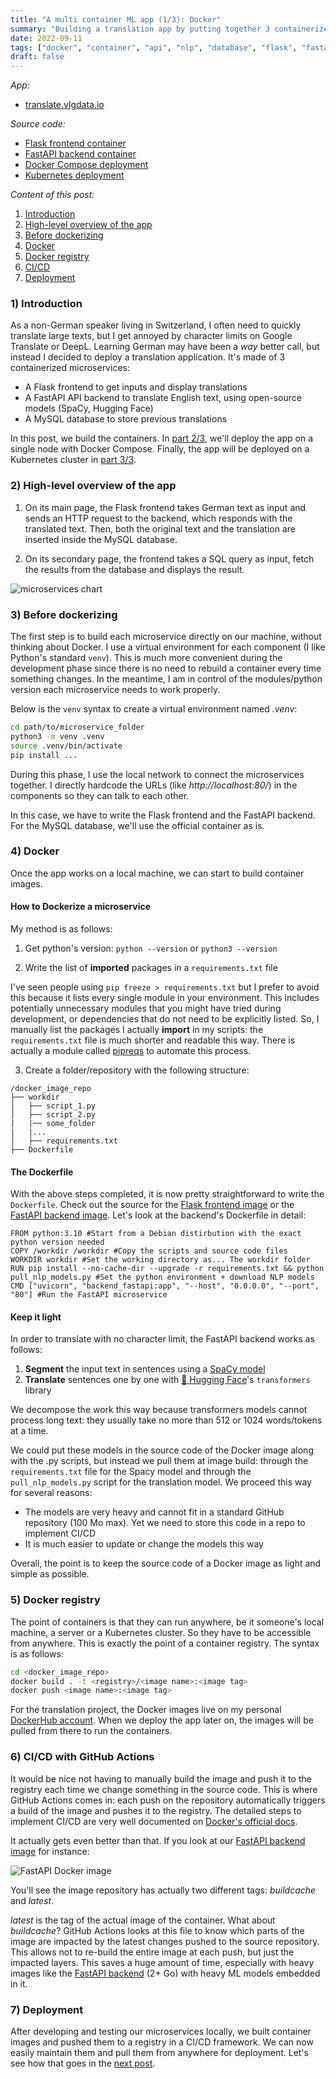 ```yaml
---
title: "A multi container ML app (1/3): Docker"
summary: "Building a translation app by putting together 3 containerized microservices: a Flask frontend, a FastAPI backend and a MySQL database. Let's skim through the development process and the containerization. Also covered: Docker registry and CI/CD with GitHub Actions."
date: 2022-09-11
tags: ["docker", "container", "api", "nlp", "database", "flask", "fastapi", "python", "sql", "ci/cd", "registry"]
draft: false
---
```


*App:*

* [translate.vlgdata.io](translate.vlgdata.io)

*Source code:*
* [Flask frontend container](https://github.com/datatrigger/unlimited_translation-frontend-swarm)
* [FastAPI backend container](https://github.com/datatrigger/unlimited_translation-backend)
* [Docker Compose deployment](https://github.com/datatrigger/unlimited-translation_docker_swarm)
* [Kubernetes deployment](https://github.com/datatrigger/unlimited-translation_kubernetes)

*Content of this post:*
1) [Introduction](#1-introduction)  
2) [High-level overview of the app](#2-high-level-overview-of-the-app)  
3) [Before dockerizing](#3-before-dockerizing)  
4) [Docker](#4-docker)  
5) [Docker registry](#5-docker-registry)  
6) [CI/CD](#6-cicd-with-github-actions)  
7) [Deployment](#7-deployment)  

### 1) Introduction

As a non-German speaker living in Switzerland, I often need to quickly translate large texts, but I get annoyed by character limits on Google Translate or DeepL. Learning German may have been a *way* better call, but instead I decided to deploy a translation application. It's made of 3 containerized microservices:

* A Flask frontend to get inputs and display translations
* A FastAPI API backend to translate English text, using open-source models (SpaCy, Hugging Face)
* A MySQL database to store previous translations

In this post, we build the containers. In [part 2/3](https://blog.vlgdata.io/post/unlimited_translation_deploy_with_docker_compose/), we'll deploy the app on a single node with Docker Compose. Finally, the app will be deployed on a Kubernetes cluster in [part 3/3](https://blog.vlgdata.io/post/unlimited_translation_kubernetes/).

### 2) High-level overview of the app

1) On its main page, the Flask frontend takes German text as input and sends an HTTP request to the backend, which responds with the translated text. Then, both the original text and the translation are inserted inside the MySQL database.  
  
2) On its secondary page, the frontend takes a SQL query as input, fetch the results from the database and displays the result.

![microservices chart](/res/unlimited_translation_docker/unlimited_translation_chart.png)

### 3) Before dockerizing

The first step is to build each microservice directly on our machine, without thinking about Docker. I use a virtual environment for each component (I like Python's standard ```venv```). This is much more convenient during the development phase since there is no need to rebuild a container every time something changes. In the meantime, I am in control of the modules/python version each microservice needs to work properly.

Below is the ```venv``` syntax to create a virtual environment named *.venv*:

```bash
cd path/to/microservice_folder
python3 -m venv .venv
source .venv/bin/activate
pip install ...
```  

During this phase, I use the local network to connect the microservices together. I directly hardcode the URLs (like *http://localhost:80/*) in the components so they can talk to each other.

In this case, we have to write the Flask frontend and the FastAPI backend. For the MySQL database, we'll use the official container as is.

### 4) Docker

Once the app works on a local machine, we can start to build container images.

#### How to Dockerize a microservice

My method is as follows:

1) Get python's version: ```python --version``` or ```python3 --version```  

2) Write the list of **imported** packages in a ```requirements.txt``` file

I've seen people using ```pip freeze > requirements.txt``` but I prefer to avoid this because it lists every single module in your environment. This includes potentially unnecessary modules that you might have tried during development, or dependencies that do not need to be explicitly listed. So, I manually list the packages I actually **import** in my scripts: the ```requirements.txt``` file is much shorter and readable this way. There is actually a module called [pipreqs](https://github.com/bndr/pipreqs) to automate this process.

3) Create a folder/repository with the following structure:

```
/docker_image_repo
├── workdir
│   ├── script_1.py
│   ├── script_2.py
|   |── some_folder
|   |...
│   ├── requirements.txt
├── Dockerfile
```
#### The Dockerfile

With the above steps completed, it is now pretty straightforward to write the ```Dockerfile```. Check out the source for the [Flask frontend image](https://github.com/datatrigger/unlimited_translation-frontend-swarm) or the [FastAPI backend image](https://github.com/datatrigger/unlimited_translation-backend). Let's look at the backend's Dockerfile in detail:

```docker {linenos=table}  
FROM python:3.10 #Start from a Debian distirbution with the exact python version needed  
COPY /workdir /workdir #Copy the scripts and source code files  
WORKDIR workdir #Set the working directory as... The workdir folder  
RUN pip install --no-cache-dir --upgrade -r requirements.txt && python pull_nlp_models.py #Set the python environment + download NLP models  
CMD ["uvicorn", "backend_fastapi:app", "--host", "0.0.0.0", "--port", "80"] #Run the FastAPI microservice  
```  

#### Keep it light

In order to translate with no character limit, the FastAPI backend works as follows:
1) **Segment** the input text in sentences using a [SpaCy model](https://spacy.io/models/de#de_dep_news_trf)
2) **Translate** sentences one by one with [🤗 Hugging Face](https://huggingface.co/)'s ```transformers``` library

We decompose the work this way because transformers models cannot process long text: they usually take no more than 512 or 1024 words/tokens at a time.

We could put these models in the source code of the Docker image along with the .py scripts, but instead we pull them at image build: through the ```requirements.txt``` file for the Spacy model and through the ```pull_nlp_models.py``` script for the translation model. We proceed this way for several reasons:

* The models are very heavy and cannot fit in a standard GitHub repository (100 Mo max). Yet we need to store this code in a repo to implement CI/CD
* It is much easier to update or change the models this way

Overall, the point is to keep the source code of a Docker image as light and simple as possible.

### 5) Docker registry

The point of containers is that they can run anywhere, be it someone's local machine, a server or a Kubernetes cluster. So they have to be accessible from anywhere. This is exactly the point of a container registry. The syntax is as follows:

```bash
cd <docker_image_repo>
docker build . -t <registry>/<image name>:<image tag>
docker push <image name>:<image tag>
```

For the translation project, the Docker images live on my personal [DockerHub account](https://hub.docker.com/u/datatrigger). When we deploy the app later on, the images will be pulled from there to run the containers.

### 6) CI/CD with GitHub Actions

It would be nice not having to manually build the image and push it to the registry each time we change something in the source code. This is where GitHub Actions comes in: each push on the repository automatically triggers a build of the image and pushes it to the registry. The detailed steps to implement CI/CD are very well documented on [Docker's official docs](https://docs.docker.com/ci-cd/github-actions/).

It actually gets even better than that. If you look at our [FastAPI backend image](https://hub.docker.com/repository/docker/datatrigger/unlimited-translation_backend_fastapi) for instance:

![FastAPI Docker image](/res/unlimited_translation_docker/fastapi_backend_image.png)

You'll see the image repository has actually two different tags: *buildcache* and *latest*.

*latest* is the tag of the actual image of the container. What about *buildcache*? GitHub Actions looks at this file to know which parts of the image are impacted by the latest changes pushed to the source repository. This allows not to re-build the entire image at each push, but just the impacted layers. This saves a huge amount of time, especially with heavy images like the [FastAPI backend](https://hub.docker.com/repository/docker/datatrigger/unlimited-translation_backend_fastapi) (2+ Go) with heavy ML models embedded in it.

### 7) Deployment

After developing and testing our microservices locally, we built container images and pushed them to a registry in a CI/CD framework. We can now easily maintain them and pull them from anywhere for deployment. Let's see how that goes in the [next post](https://blog.vlgdata.io/post/unlimited_translation_deploy_with_docker_compose/).